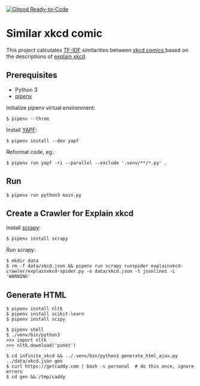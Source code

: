 [![Gitpod Ready-to-Code](https://img.shields.io/badge/Gitpod-Ready--to--Code-blue?logo=gitpod)](https://gitpod.io/#https://github.com/corneliusludmann/similar-xkcd) 

# Similar xkcd comic
This project calculates [TF-IDF](https://en.wikipedia.org/wiki/Tf%E2%80%93idf) similarities between [xkcd comics ](https://xkcd.com/) based on the descriptions of [explain xkcd](https://www.explainxkcd.com/).

## Prerequisites

- Python 3
- [pipenv](https://github.com/pypa/pipenv)

Initialize pipenv virtual environment:
```shell
$ pipenv --three
```

Install [YAPF](https://github.com/google/yapf):
```shell
$ pipenv install --dev yapf
```

Reformat code, eg.:
```shell
$ pipenv run yapf -ri --parallel --exclude '.venv/**/*.py' .
```

## Run
```shell
$ pipenv run python3 main.py
```

## Create a Crawler for Explain xkcd

Install [scrapy](https://scrapy.org/):
```shell
$ pipenv install scrapy
```

Run scrapy:
```shell
$ mkdir data
$ rm -f data/xkcd.json && pipenv run scrapy runspider explainxkcd-crawler/explainxkcd-spider.py -o data/xkcd.json -t jsonlines -L 'WARNING'
```

## Generate HTML
```shell
$ pipenv install nltk
$ pipenv install scikit-learn
$ pipenv install scipy
```

```shell
$ pipenv shell
$ ./venv/bin/python3
>>> import nltk
>>> nltk.download('punkt')
```

```shell
$ cd infinite_xkcd && ../.venv/bin/python3 generate_html_ajax.py ../data/xkcd.json gen
$ curl https://getcaddy.com | bash -s personal  # do this once, ignore errors
$ cd gen && /tmp/caddy
```